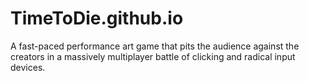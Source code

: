TimeToDie.github.io
=================

A fast-paced performance art game that pits the audience against the creators in a massively multiplayer battle of clicking and radical input devices. 

